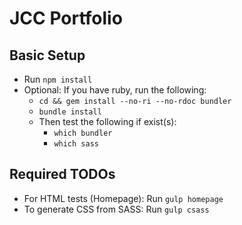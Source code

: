 # JCC Portfolio

## Basic Setup
- Run `npm install` 
- Optional: If you have ruby, run the following: 
	- `cd && gem install --no-ri --no-rdoc bundler`
	- `bundle install`
	- Then test the following if exist(s): 
		- `which bundler`
		- `which sass`

## Required TODOs
- For HTML tests (Homepage): Run `gulp homepage`
- To generate CSS from SASS: Run `gulp csass`